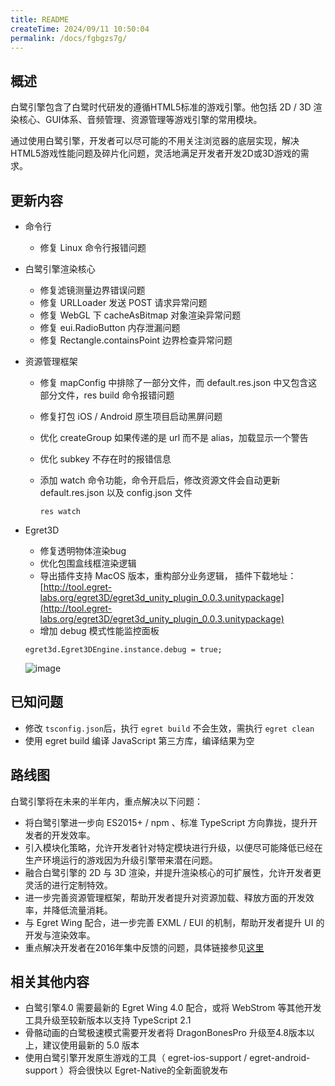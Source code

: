 ```yaml
---
title: README
createTime: 2024/09/11 10:50:04
permalink: /docs/fgbgzs7g/
---
```


## 概述

白鹭引擎包含了白鹭时代研发的遵循HTML5标准的游戏引擎。他包括 2D / 3D 渲染核心、GUI体系、音频管理、资源管理等游戏引擎的常用模块。

通过使用白鹭引擎，开发者可以尽可能的不用关注浏览器的底层实现，解决HTML5游戏性能问题及碎片化问题，灵活地满足开发者开发2D或3D游戏的需求。


## 更新内容

* 命令行
    * 修复 Linux 命令行报错问题

* 白鹭引擎渲染核心
    * 修复滤镜测量边界错误问题
    * 修复 URLLoader 发送 POST 请求异常问题
    * 修复 WebGL 下 cacheAsBitmap 对象渲染异常问题
    * 修复 eui.RadioButton 内存泄漏问题
    * 修复 Rectangle.containsPoint 边界检查异常问题

* 资源管理框架
    * 修复 mapConfig 中排除了一部分文件，而 default.res.json 中又包含这部分文件，res build 命令报错问题
    * 修复打包 iOS / Android 原生项目启动黑屏问题
    * 优化 createGroup 如果传递的是 url 而不是 alias，加载显示一个警告
    * 优化 subkey 不存在时的报错信息
    * 添加 watch 命令功能，命令开启后，修改资源文件会自动更新 default.res.json 以及 config.json 文件

    	~~~
    	res watch    
    	~~~
    

* Egret3D
    * 修复透明物体渲染bug
    * 优化包围盒线框渲染逻辑
    * 导出插件支持 MacOS 版本，重构部分业务逻辑， 插件下载地址：[http://tool.egret-labs.org/egret3D/egret3d_unity_plugin_0.0.3.unitypackage](http://tool.egret-labs.org/egret3D/egret3d_unity_plugin_0.0.3.unitypackage)
    * 增加 debug 模式性能监控面板
    
    ~~~
    egret3d.Egret3DEngine.instance.debug = true;
    ~~~

    ![image](1.png)
		
	
## 已知问题

* 修改 ```tsconfig.json```后，执行 ``` egret build ``` 不会生效，需执行 ``` egret clean ```
* 使用 egret build 编译 JavaScript 第三方库，编译结果为空


## 路线图

白鹭引擎将在未来的半年内，重点解决以下问题：

* 将白鹭引擎进一步向 ES2015+ / npm 、标准 TypeScript 方向靠拢，提升开发者的开发效率。
* 引入模块化策略，允许开发者针对特定模块进行升级，以便尽可能降低已经在生产环境运行的游戏因为升级引擎带来潜在问题。
* 融合白鹭引擎的 2D 与 3D 渲染，并提升渲染核心的可扩展性，允许开发者更灵活的进行定制特效。
* 进一步完善资源管理框架，帮助开发者提升对资源加载、释放方面的开发效率，并降低流量消耗。
* 与 Egret Wing 配合，进一步完善 EXML / EUI 的机制，帮助开发者提升 UI 的开发与渲染效率。
* 重点解决开发者在2016年集中反馈的问题，具体链接参见[这里](http://bbs.egret.com/thread-25005-1-1.html)


## 相关其他内容
* 白鹭引擎4.0 需要最新的 Egret Wing 4.0 配合，或将 WebStrom 等其他开发工具升级至较新版本以支持 TypeScript 2.1
* 骨骼动画的白鹭极速模式需要开发者将 DragonBonesPro 升级至4.8版本以上，建议使用最新的 5.0 版本
* 使用白鹭引擎开发原生游戏的工具（ egret-ios-support / egret-android-support ）将会很快以 Egret-Native的全新面貌发布

